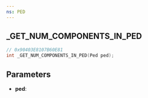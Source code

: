 ```yaml
---
ns: PED
---
```

## _GET_NUM_COMPONENTS_IN_PED

```c
// 0x90403E8107B60E81
int _GET_NUM_COMPONENTS_IN_PED(Ped ped);
```

## Parameters
* **ped**:
